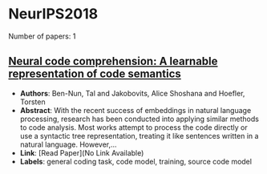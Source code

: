 # NeurIPS2018

Number of papers: 1

## [Neural code comprehension: A learnable representation of code semantics](paper_1.md)
- **Authors**: Ben-Nun, Tal and Jakobovits, Alice Shoshana and Hoefler, Torsten
- **Abstract**: With the recent success of embeddings in natural language processing, research has been conducted into applying similar methods to code analysis. Most works attempt to process the code directly or use a syntactic tree representation, treating it like sentences written in a natural language. However,...
- **Link**: [Read Paper](No Link Available)
- **Labels**: general coding task, code model, training, source code model

